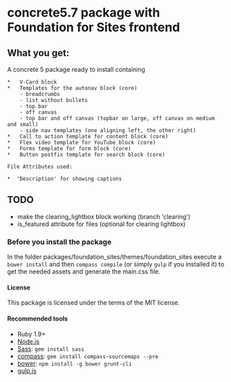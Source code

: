 # concrete5.7 package with Foundation for Sites frontend

## What you get:
A concrete 5 package ready to install containing

    *   V-Card block
	*	Templates for the autonav block (core)
		- breadcrumbs 
		- list without bullets
		- top bar
		- off canvas
		- top bar and off canvas (topbar on large, off canvas on medium and small)
		- side nav templates (one aligning left, the other right)
	*	Call to action template for content block (core) 
	*	Flex video template for YouTube block (core)
	*	Forms template for form block (core)
	* 	Button postfix template for search block (core)

	File Attributes used:

	*  'Description' for showing captions

## TODO
- make the clearing_lightbox block working (branch 'clearing')
- is_featured attribute for files (optional for clearing lightbox)

### Before you install the package
In the folder packages/foundation_sites/themes/foundation_sites execute a `bower install` and then `compass compile` (or simply `gulp` if you installed it) to get the needed assets and generate the main.css file.

#### License
This package is licensed under the terms of the MIT license.

#### Recommended tools

  * Ruby 1.9+
  * [Node.js](http://nodejs.org)
  * [Sass](http://www.sass-lang.org): `gem install sass`
  * [compass](http://compass-style.org/): `gem install compass-sourcemaps --pre`
  * [bower](http://bower.io): `npm install -g bower grunt-cli`
  * [gulp.js](http://gulpjs.com/)
